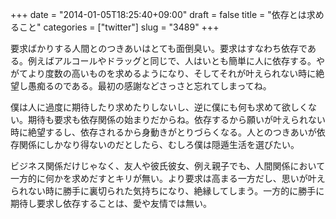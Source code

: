 +++
date = "2014-01-05T18:25:40+09:00"
draft = false
title = "依存とは求めること"
categories = ["twitter"]
slug = "3489"
+++

要求ばかりする人間とのつきあいはとても面倒臭い。要求はすなわち依存である。例えばアルコールやドラッグと同じで、人はいとも簡単に人に依存する。やがてより度数の高いものを求めるようになり、そしてそれが叶えられない時に絶望し愚痴るのである。最初の感謝などさっさと忘れてしまってね。

僕は人に過度に期待したり求めたりしないし、逆に僕にも何も求めて欲しくない。期待も要求も依存関係の始まりだからね。依存するから願いが叶えられない時に絶望するし、依存されるから身動きがとりづらくなる。人とのつきあいが依存関係にしかなり得ないのだとしたら、むしろ僕は隠遁生活を選びたい。

ビジネス関係だけじゃなく、友人や彼氏彼女、例え親子でも、人間関係において一方的に何かを求めだすとキリが無い。より要求は高まる一方だし、思いが叶えられない時に勝手に裏切られた気持ちになり、絶縁してしまう。一方的に勝手に期待し要求し依存することは、愛や友情では無い。

